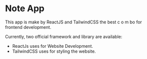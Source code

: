 # Note App

This app is make by ReactJS and TailwindCSS the best c o m bo for frontend development.

Currently, two official framework and library are available:

- ReactJs uses for Website Development.
- TailwindCSS uses for styling the website.
